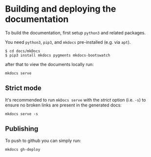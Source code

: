 # Building and deploying the documentation

To build the documentation, first setup `python3` and related packages.

You need `python3`, `pip3`, and `mkdocs` pre-installed (e.g. via `apt`).

```
$ cd docs/mkDocs
$ pip3 install mkdocs pygments mkdocs-bootswatch
```

after that to view the documents locally run:

```
mkdocs serve
```

## Strict mode

It's recommended to run `mkDocs serve` with the _strict_ option (i.e. `-s`) to ensure no broken links are
present in the generated docs:

```
mkdocs serve -s
```

## Publishing

To push to github you can simply run:

```
mkdocs gh-deploy
```
